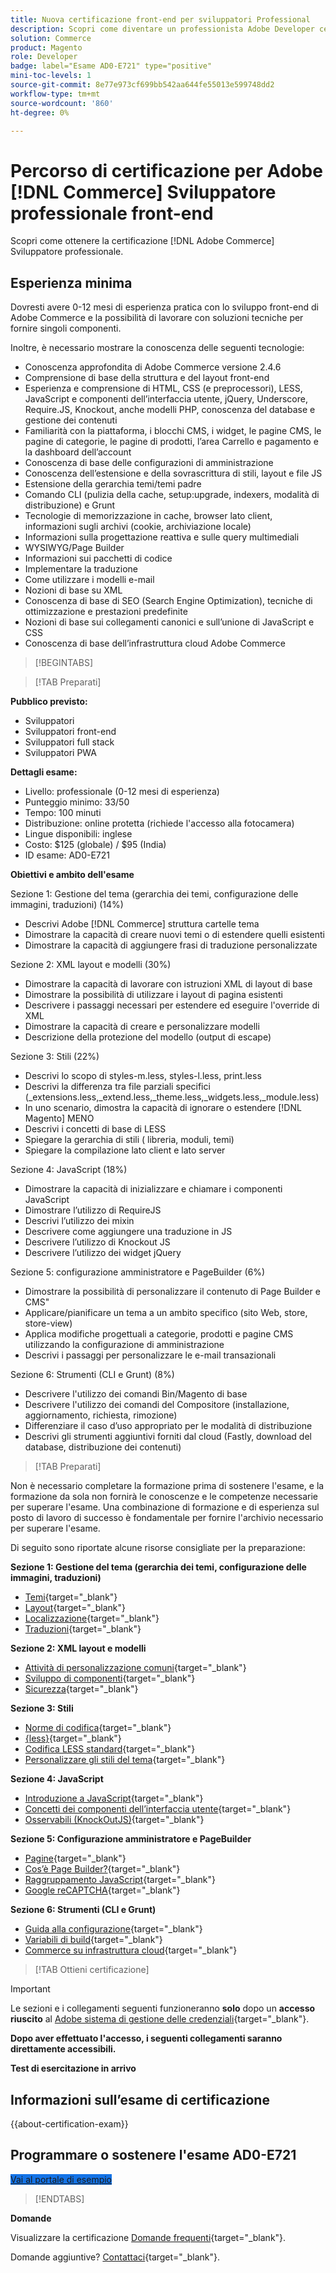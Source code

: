 ```yaml
---
title: Nuova certificazione front-end per sviluppatori Professional
description: Scopri come diventare un professionista Adobe Developer certificato, ad Adobe [!DNL Commerce] .
solution: Commerce
product: Magento
role: Developer
badge: label="Esame AD0-E721" type="positive"
mini-toc-levels: 1
source-git-commit: 8e77e973cf699bb542aa644fe55013e599748dd2
workflow-type: tm+mt
source-wordcount: '860'
ht-degree: 0%

---
```


# Percorso di certificazione per Adobe [!DNL Commerce] Sviluppatore professionale front-end

Scopri come ottenere la certificazione [!DNL Adobe Commerce] Sviluppatore professionale.

## Esperienza minima

Dovresti avere 0-12 mesi di esperienza pratica con lo sviluppo front-end di Adobe Commerce e la possibilità di lavorare con soluzioni tecniche per fornire singoli componenti.

Inoltre, è necessario mostrare la conoscenza delle seguenti tecnologie:

* Conoscenza approfondita di Adobe Commerce versione 2.4.6
* Comprensione di base della struttura e del layout front-end
* Esperienza e comprensione di HTML, CSS (e preprocessori), LESS, JavaScript e componenti dell’interfaccia utente, jQuery, Underscore, Require.JS, Knockout, anche modelli PHP, conoscenza del database e gestione dei contenuti
* Familiarità con la piattaforma, i blocchi CMS, i widget, le pagine CMS, le pagine di categorie, le pagine di prodotti, l’area Carrello e pagamento e la dashboard dell’account
* Conoscenza di base delle configurazioni di amministrazione
* Conoscenza dell’estensione e della sovrascrittura di stili, layout e file JS
* Estensione della gerarchia temi/temi padre
* Comando CLI (pulizia della cache, setup:upgrade, indexers, modalità di distribuzione) e Grunt
* Tecnologie di memorizzazione in cache, browser lato client, informazioni sugli archivi (cookie, archiviazione locale)
* Informazioni sulla progettazione reattiva e sulle query multimediali
* WYSIWYG/Page Builder
* Informazioni sui pacchetti di codice
* Implementare la traduzione
* Come utilizzare i modelli e-mail
* Nozioni di base su XML
* Conoscenza di base di SEO (Search Engine Optimization), tecniche di ottimizzazione e prestazioni predefinite
* Nozioni di base sui collegamenti canonici e sull’unione di JavaScript e CSS
* Conoscenza di base dell’infrastruttura cloud Adobe Commerce

>[!BEGINTABS]

>[!TAB Preparati]

**Pubblico previsto:**

* Sviluppatori
* Sviluppatori front-end
* Sviluppatori full stack
* Sviluppatori PWA

**Dettagli esame:**

* Livello: professionale (0-12 mesi di esperienza)
* Punteggio minimo: 33/50
* Tempo: 100 minuti
* Distribuzione: online protetta (richiede l&#39;accesso alla fotocamera)
* Lingue disponibili: inglese
* Costo: $125 (globale) / $95 (India)
* ID esame: AD0-E721

**Obiettivi e ambito dell&#39;esame**

Sezione 1: Gestione del tema (gerarchia dei temi, configurazione delle immagini, traduzioni) (14%)

* Descrivi Adobe [!DNL Commerce] struttura cartelle tema
* Dimostrare la capacità di creare nuovi temi o di estendere quelli esistenti
* Dimostrare la capacità di aggiungere frasi di traduzione personalizzate

Sezione 2: XML layout e modelli (30%)

* Dimostrare la capacità di lavorare con istruzioni XML di layout di base
* Dimostrare la possibilità di utilizzare i layout di pagina esistenti
* Descrivere i passaggi necessari per estendere ed eseguire l&#39;override di XML
* Dimostrare la capacità di creare e personalizzare modelli
* Descrizione della protezione del modello (output di escape)

Sezione 3: Stili (22%)

* Descrivi lo scopo di styles-m.less, styles-l.less, print.less
* Descrivi la differenza tra file parziali specifici (_extensions.less,_extend.less,_theme.less,_widgets.less,_module.less)
* In uno scenario, dimostra la capacità di ignorare o estendere [!DNL Magento] MENO
* Descrivi i concetti di base di LESS
* Spiegare la gerarchia di stili ( libreria, moduli, temi)
* Spiegare la compilazione lato client e lato server

Sezione 4: JavaScript (18%)

* Dimostrare la capacità di inizializzare e chiamare i componenti JavaScript
* Dimostrare l’utilizzo di RequireJS
* Descrivi l’utilizzo dei mixin
* Descrivere come aggiungere una traduzione in JS
* Descrivere l’utilizzo di Knockout JS
* Descrivere l’utilizzo dei widget jQuery

Sezione 5: configurazione amministratore e PageBuilder (6%)

* Dimostrare la possibilità di personalizzare il contenuto di Page Builder e CMS&quot;
* Applicare/pianificare un tema a un ambito specifico (sito Web, store, store-view)
* Applica modifiche progettuali a categorie, prodotti e pagine CMS utilizzando la configurazione di amministrazione
* Descrivi i passaggi per personalizzare le e-mail transazionali

Sezione 6: Strumenti (CLI e Grunt) (8%)

* Descrivere l&#39;utilizzo dei comandi Bin/Magento di base
* Descrivere l&#39;utilizzo dei comandi del Compositore (installazione, aggiornamento, richiesta, rimozione)
* Differenziare il caso d’uso appropriato per le modalità di distribuzione
* Descrivi gli strumenti aggiuntivi forniti dal cloud (Fastly, download del database, distribuzione dei contenuti)

>[!TAB Preparati]

Non è necessario completare la formazione prima di sostenere l&#39;esame, e la formazione da sola non fornirà le conoscenze e le competenze necessarie per superare l&#39;esame. Una combinazione di formazione e di esperienza sul posto di lavoro di successo è fondamentale per fornire l&#39;archivio necessario per superare l&#39;esame.

Di seguito sono riportate alcune risorse consigliate per la preparazione:

**Sezione 1: Gestione del tema (gerarchia dei temi, configurazione delle immagini, traduzioni)**

* [Temi](https://devdocs.magento.com/guides/v2.4/frontend-dev-guide/themes/theme-overview.html){target="_blank"}
* [Layout](https://developer.adobe.com/commerce/frontend-core/guide/layouts/xml-manage/){target="_blank"}
* [Localizzazione](https://experienceleague.adobe.com/docs/commerce-operations/configuration-guide/cli/localization.html){target="_blank"}
* [Traduzioni](https://devdocs.magento.com/guides/v2.4/frontend-dev-guide/translations/xlate.html){target="_blank"}

**Sezione 2: XML layout e modelli**

* [Attività di personalizzazione comuni](https://developer.adobe.com/commerce/frontend-core/guide/layouts/xml-manage/){target="_blank"}
* [Sviluppo di componenti](https://developer.adobe.com/commerce/php/development/components/){target="_blank"}
* [Sicurezza](https://developer.adobe.com/commerce/php/development/security/){target="_blank"}

**Sezione 3: Stili**

* [Norme di codifica](https://developer.adobe.com/commerce/php/coding-standards/){target="_blank"}
* [{less}](https://lesscss.org/){target="_blank"}
* [Codifica LESS standard](https://developer.adobe.com/commerce/php/coding-standards/less/){target="_blank"}
* [Personalizzare gli stili del tema](https://developer.adobe.com/commerce/frontend-core/guide/css/quickstart/customize-styles/){target="_blank"}

**Sezione 4: JavaScript**

* [Introduzione a JavaScript](https://developer.adobe.com/commerce/frontend-core/javascript/){target="_blank"}
* [Concetti dei componenti dell’interfaccia utente](https://developer.adobe.com/commerce/frontend-core/ui-components/concepts/){target="_blank"}
* [Osservabili (KnockOutJS)](https://knockoutjs.com/documentation/observables.html){target="_blank"}

**Sezione 5: Configurazione amministratore e PageBuilder**

* [Pagine](https://experienceleague.adobe.com/docs/commerce-admin/content-design/elements/pages/pages.html){target="_blank"}
* [Cos’è Page Builder?](https://developer.adobe.com/commerce/frontend-core/page-builder/){target="_blank"}
* [Raggruppamento JavaScript](https://developer.adobe.com/commerce/frontend-core/guide/themes/js-bundling/){target="_blank"}
* [Google reCAPTCHA](https://experienceleague.adobe.com/docs/commerce-admin/systems/security/captcha/security-google-recaptcha.html){target="_blank"}

**Sezione 6: Strumenti (CLI e Grunt)**

* [Guida alla configurazione](https://experienceleague.adobe.com/docs/commerce-operations/configuration-guide/overview.html?lang=en){target="_blank"}
* [Variabili di build](https://experienceleague.adobe.com/docs/commerce-cloud-service/user-guide/configure/env/stage/variables-build.html?lang=en){target="_blank"}
* [Commerce su infrastruttura cloud](https://experienceleague.adobe.com/docs/commerce-cloud-service/user-guide/overview.html?lang=en){target="_blank"}

>[!TAB Ottieni certificazione]

>[!IMPORTANT]
>
>Le sezioni e i collegamenti seguenti funzioneranno **solo**  dopo un **accesso riuscito** al [Adobe sistema di gestione delle credenziali](https://www.certmetrics.com/adobe){target="_blank"}.


**Dopo aver effettuato l&#39;accesso, i seguenti collegamenti saranno direttamente accessibili.**

**Test di esercitazione in arrivo**

## Informazioni sull’esame di certificazione

{{about-certification-exam}}

## Programmare o sostenere l&#39;esame AD0-E721

<a href="https://www.certmetrics.com/adobe/candidate/examity_sso.aspx?eid=AD0-E721" target="_blank" class="spectrum-Button spectrum-Button--fill spectrum-Button--accent spectrum-Button--sizeM is-margin-bottom-big-big at-element-click-tracking" style="background-color:#1473E6">

<span class="spectrum-Button-label has-no-wrap">
   Vai al portale di esempio
</span>
</a>

>[!ENDTABS]

**Domande**

Visualizzare la certificazione [Domande frequenti](https://experienceleague.adobe.com/docs/certification/certification/faq.html){target="_blank"}.

Domande aggiuntive? [Contattaci](mailto:certif@adobe.com){target="_blank"}.
